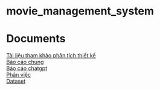 # movie_management_system

# Documents
[Tài liệu tham khảo phân tích thiết kế](https://docs.google.com/document/d/131fpL8G80h6UvIMrOOEW3FHA6EYXhHd9lNma18Zgro4/edit?usp=sharing) <br>
[Báo cáo chung](https://docs.google.com/document/d/1FD2s2A-t6NCjHwGhPgzN0yKXfmZ2cBS6XVZDjBH8GHg/edit?usp=sharing) <br>
[Báo cáo chatgpt](https://docs.google.com/document/d/1gqM75c5VyGSshGYpd_r02YN0XXUc64-k6ylNBAbjny8/edit?usp=sharing) <br>
[Phân việc](https://docs.google.com/spreadsheets/d/1bO-an0VVDZR8JRxPnexCyKO6IlXSkSHLxYNHbN6qDf8/edit?usp=sharing) <br>
[Dataset](https://www.kaggle.com/datasets/rounakbanik/the-movies-dataset)
